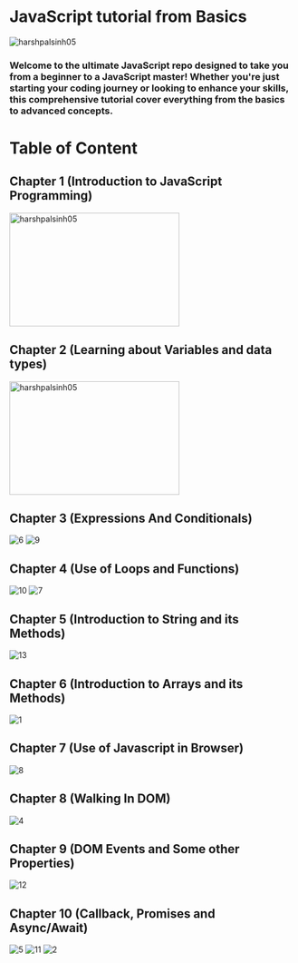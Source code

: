 # JavaScript tutorial from Basics
<img src="https://www.web-development-institute.com/wp-content/uploads/2015/03/Basic-JavaScript-Tutorial-for-Beginners.jpg" alt="harshpalsinh05" />
<h3>Welcome to the ultimate JavaScript repo designed to take you from a beginner to a JavaScript master! Whether you're just starting your coding journey or looking to enhance your skills, this comprehensive tutorial cover everything from the basics to advanced concepts.</h3>

# Table of Content
## Chapter 1 (Introduction to JavaScript Programming)
<img src="https://i.ytimg.com/vi/jhKKDz5a8ls/maxresdefault.jpg" alt="harshpalsinh05" width="300" height="200"/>

## Chapter 2 (Learning about Variables and data types)
<img src="https://github.com/harshpalsinh05/JavaScript-tutorial/assets/114898124/888f9f7c-d3fb-4c4e-a7d9-e833dde0cf66" alt="harshpalsinh05" width="300" height="200"/>

## Chapter 3 (Expressions And Conditionals)
![6](https://github.com/harshpalsinh05/JavaScript-tutorial/assets/114898124/b577d1e7-568e-483e-930f-40fe85124f90)
![9](https://github.com/harshpalsinh05/JavaScript-tutorial/assets/114898124/c19c0dfa-e4b2-4bd5-acfb-163d9dbd45ce)

## Chapter 4 (Use of Loops and Functions)
![10](https://github.com/harshpalsinh05/JavaScript-tutorial/assets/114898124/dcd69ffe-ef0f-443b-8e33-cddbaa97b48f)
![7](https://github.com/harshpalsinh05/JavaScript-tutorial/assets/114898124/6d59af51-dc4c-40c2-a84c-4b6da5acd7b2)

## Chapter 5 (Introduction to String and its Methods)
![13](https://github.com/harshpalsinh05/JavaScript-tutorial/assets/114898124/b59aef9d-cb3e-4bb4-a5b7-1417f38bff34)

## Chapter 6 (Introduction to Arrays and its Methods)
![1](https://github.com/harshpalsinh05/JavaScript-tutorial/assets/114898124/fa15ac2e-e526-4553-a02d-a80954c04179)

## Chapter 7 (Use of Javascript in Browser)
![8](https://github.com/harshpalsinh05/JavaScript-tutorial/assets/114898124/1c9c3b73-8260-4c4c-b3d1-daa8208f33f5)

## Chapter 8 (Walking In DOM)
![4](https://github.com/harshpalsinh05/JavaScript-tutorial/assets/114898124/44fe5f50-04e1-4baf-bbfe-7503681663a4)

## Chapter 9 (DOM Events and Some other Properties)
![12](https://github.com/harshpalsinh05/JavaScript-tutorial/assets/114898124/def07065-3431-4134-802c-82c95d8ae2e2)

## Chapter 10 (Callback, Promises and Async/Await)
![5](https://github.com/harshpalsinh05/JavaScript-tutorial/assets/114898124/e4ae9ab9-3a56-4a63-958f-c417ae2a5e7b)
![11](https://github.com/harshpalsinh05/JavaScript-tutorial/assets/114898124/6a561230-4273-4cfb-84f1-a11c2aa4d87d)
![2](https://github.com/harshpalsinh05/JavaScript-tutorial/assets/114898124/1229eae2-8d0c-4bdd-a83d-cff9b41ce1dc)









